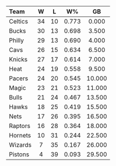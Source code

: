 | Team                             |  W  |  L  |  W%   |   GB   |
|:---------------------------------|:---:|:---:|:-----:|:------:|
| [](/r/bostonceltics) Celtics     | 34  | 10  | 0.773 | 0.000  |
| [](/r/mkebucks) Bucks            | 30  | 13  | 0.698 | 3.500  |
| [](/r/sixers) Philly             | 29  | 13  | 0.690 | 4.000  |
| [](/r/clevelandcavs) Cavs        | 26  | 15  | 0.634 | 6.500  |
| [](/r/nyknicks) Knicks           | 27  | 17  | 0.614 | 7.000  |
| [](/r/heat) Heat                 | 24  | 19  | 0.558 | 9.500  |
| [](/r/pacers) Pacers             | 24  | 20  | 0.545 | 10.000 |
| [](/r/orlandomagic) Magic        | 23  | 21  | 0.523 | 11.000 |
| [](/r/chicagobulls) Bulls        | 21  | 24  | 0.467 | 13.500 |
| [](/r/atlantahawks) Hawks        | 18  | 25  | 0.419 | 15.500 |
| [](/r/gonets) Nets               | 17  | 26  | 0.395 | 16.500 |
| [](/r/torontoraptors) Raptors    | 16  | 28  | 0.364 | 18.000 |
| [](/r/charlottehornets) Hornets  | 10  | 31  | 0.244 | 22.500 |
| [](/r/washingtonwizards) Wizards |  7  | 35  | 0.167 | 26.000 |
| [](/r/detroitpistons) Pistons    |  4  | 39  | 0.093 | 29.500 |